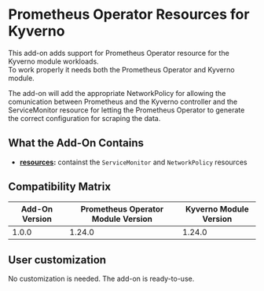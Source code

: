 # Prometheus Operator Resources for Kyverno

This add-on adds support for Prometheus Operator resource for the Kyverno module workloads.  
To work properly it needs both the Prometheus Operator and Kyverno module.

The add-on will add the appropriate NetworkPolicy for allowing the comunication between Prometheus and the
Kyverno controller and the ServiceMonitor resource for letting the Prometheus Operator to generate the correct
configuration for scraping the data.

## What the Add-On Contains

- **[resources](./resources):** containst the `ServiceMonitor` and `NetworkPolicy` resources

## Compatibility Matrix

| Add-On Version | Prometheus Operator Module Version | Kyverno Module Version |
|----------------|------------------------------------|------------------------|
| 1.0.0          | 1.24.0                             | 1.24.0                 |

## User customization

No customization is needed. The add-on is ready-to-use.

